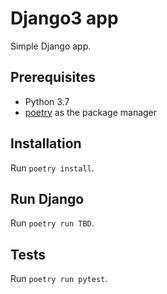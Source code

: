 # Django3 app

Simple Django app.

## Prerequisites

* Python 3.7
* [poetry](https://github.com/python-poetry/poetry) as the package manager

## Installation

Run `poetry install`.

## Run Django

Run `poetry run TBD`.

## Tests

Run `poetry run pytest`.
